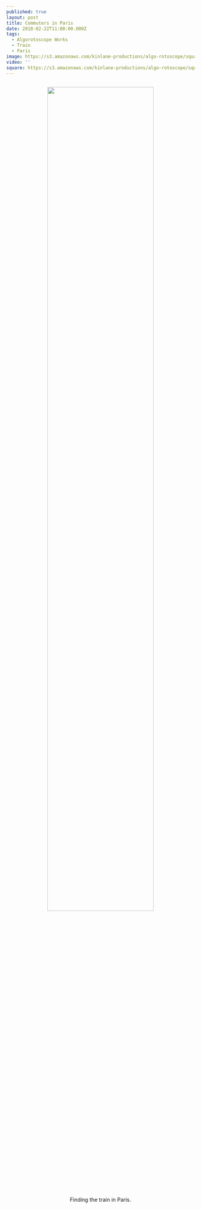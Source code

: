 ```yaml
---
published: true
layout: post
title: Commuters in Paris
date: 2018-02-22T11:00:00.000Z
tags:
  - Algorotoscope Works
  - Train
  - Paris
image: https://s3.amazonaws.com/kinlane-productions/algo-rotoscope/square/66_189_800_500_0_max_0_-1_-1.jpg
video: ''
square: https://s3.amazonaws.com/kinlane-productions/algo-rotoscope/square/66_189_800_500_0_max_0_-1_-1_square.jpg
---
```

<p align="center"><img src="{{ page.image }}" width="75%" style="padding: 15px;" /></p>
<center>Finding the train in Paris.</center>
